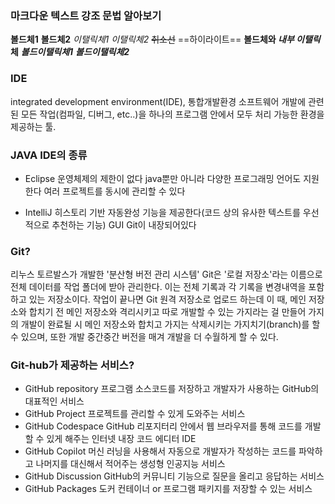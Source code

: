 ### 마크다운 텍스트 강조 문법 알아보기
**볼드체1** __볼드체2__
*이탤릭체1* _이탤릭체2_
~~취소선~~
==하이라이트==
**볼드체와 _내부 이탤릭_ 체**
***볼드이탤릭체1*** ___볼드이탤릭체2___

### IDE
integrated development environment(IDE), 통합개발환경
소프트웨어 개발에 관련된 모든 작업(컴파일, 디버그, etc..)을 하나의 프로그램 안에서 모두 처리 가능한 환경을 제공하는 툴.

### JAVA IDE의 종류
- Eclipse
	운영체제의 제한이 없다
	java뿐만 아니라 다양한 프로그래밍 언어도 지원한다
	여러 프로젝트를 동시에 관리할 수 있다

- IntelliJ
	히스토리 기반 자동완성 기능을 제공한다(코드 상의 유사한 텍스트를 우선적으로 추천하는 기능)
	GUI Git이 내장되어있다

### Git?
리누스 토르발스가 개발한 '분산형 버전 관리 시스템'
Git은 '로컬 저장소'라는 이름으로 전체 데이터를 작업 폴더에 받아 관리한다. 이는 전체 기록과 각 기록을 변경내역을 포함하고 있는 저장소이다.
작업이 끝나면 Git 원격 저장소로 업로드 하는데 이 때, 메인 저장소와 합치기 전 메인 저장소와 격리시키고 따로 개발할 수 있는 가지라는 걸 만들어 가지의 개발이 완료될 시 메인 저장소와 합치고 가지는 삭제시키는 가지치기(branch)를 할 수 있으며, 또한 개발 중간중간 버전을 매겨 개발을 더 수월하게 할 수 있다.

### Git-hub가 제공하는 서비스?
- GitHub repository
	프로그램 소스코드를 저장하고 개발자가 사용하는 GitHub의 대표적인 서비스
- GitHub Project
	프로젝트를 관리할 수 있게 도와주는 서비스
- GitHub Codespace
	GitHub 리포지터리 안에서 웹 브라우저를 통해 코드를 개발할 수 있게 해주는 인터넷 내장 코드 에디터 IDE
- GitHub Copilot
	머신 러닝을 사용해서 자동으로 개발자가 작성하는 코드를 파악하고 나머지를 대신해서 적어주는 생성형 인공지능 서비스
- GitHub Discussion
	GitHub의 커뮤니티 기능으로 질문을 올리고 응답하는 서비스
- GitHub Packages
	도커 컨테이너 or 프로그램 패키지를 저장할 수 있는 서비스